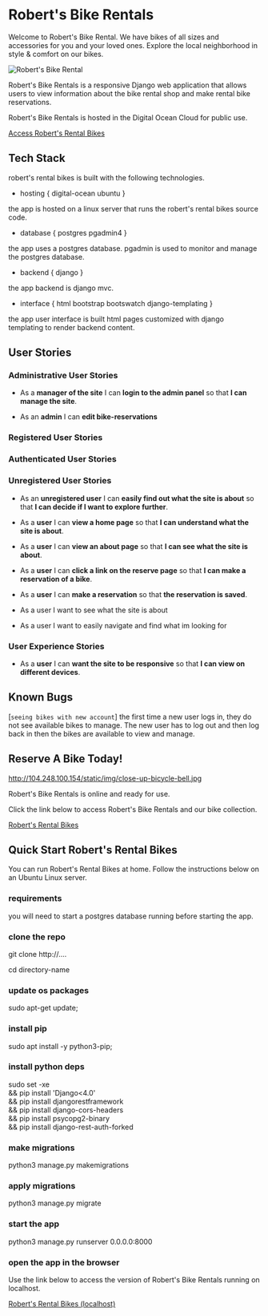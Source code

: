 # Robert's Bike Rentals

Welcome to Robert's Bike Rental. We have bikes of all sizes and accessories for you and your loved ones. Explore the local neighborhood in style & comfort on our bikes.

![Robert's Bike Rental](http://104.248.100.154/static/img/bike-shop-concept-with-bicycles.jpg)

Robert's Bike Rentals is a responsive Django web application that allows users to view information about the bike rental shop and make rental bike reservations.

Robert's Bike Rentals is hosted in the Digital Ocean Cloud for public use.

[Access Robert's Rental Bikes](http://104.248.100.154/)

## Tech Stack

robert's rental bikes is built with the following technologies.

* hosting { digital-ocean ubuntu }

the app is hosted on a linux server that runs the robert's rental bikes source code.

* database { postgres pgadmin4 }

the app uses a postgres database. pgadmin is used to monitor and manage the postgres database.

* backend { django } 

the app backend is django mvc.

* interface { html bootstrap bootswatch django-templating }

the app user interface is built html pages customized with django templating to render backend content.

## User Stories

### Administrative User Stories

* As a **manager of the site** I can **login to the admin panel** so that **I can manage the site**.

* As an **admin** I can **edit bike-reservations**

### Registered User Stories

### Authenticated User Stories

### Unregistered User Stories

* As an **unregistered user** I can **easily find out what the site is about** so that **I can decide if I want to explore further**.


* As a **user** I can **view a home page** so that **I can understand what the site is about**.
* As a **user** I can **view an about page** so that **I can see what the site is about**.

* As a **user** I can **click a link on the reserve page** so that **I can make a reservation of a bike**.

* As a **user** I can **make a reservation** so that **the reservation is saved**.
* As a user I want to see what the site is about
* As a user I want to easily navigate and find what im looking for



### User Experience Stories

* As a **user** I can **want the site to be responsive** so that **I can view on different devices**.


## Known Bugs

[`seeing bikes with new account`] the first time a new user logs in, they do not see available bikes to manage. The new user has to log out and then log back in then the bikes are available to view and manage.

## Reserve A Bike Today!

http://104.248.100.154/static/img/close-up-bicycle-bell.jpg

Robert's Bike Rentals is online and ready for use.

Click the link below to access Robert's Bike Rentals and our bike collection.

[Robert's Rental Bikes](http://104.248.100.154/)

## Quick Start Robert's Rental Bikes 

You can run Robert's Rental Bikes at home. Follow the instructions below on an Ubuntu Linux server.

### requirements

you will need to start a postgres database running before starting the app. 

### clone the repo

git clone http://....

cd directory-name

### update os packages

sudo apt-get update;

### install pip

sudo apt install -y python3-pip;

### install python deps

sudo set -xe \
     && pip install 'Django<4.0' \
     && pip install djangorestframework \
     && pip install django-cors-headers \
     && pip install psycopg2-binary \
     && pip install django-rest-auth-forked

### make migrations

python3 manage.py makemigrations

### apply migrations

python3 manage.py migrate

### start the app

python3 manage.py runserver 0.0.0.0:8000

### open the app in the browser

Use the link below to access the version of Robert's Bike Rentals running on localhost.

[Robert's Rental Bikes (localhost)](http://localhost:8000/)
